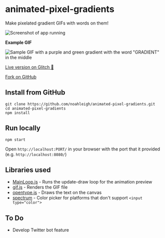 # animated-pixel-gradients
Make pixelated gradient GIFs with words on them!

![Screenshot of app running](https://cdn.rawgit.com/noahleigh/animated-pixel-gradients/a7fd6c68/readme_assets/screenshot.png)

**Example GIF**

![Sample GIF with a purple and green gradient with the word "GRADIENT" in the middle](https://cdn.rawgit.com/noahleigh/animated-pixel-gradients/09eacf75/readme_assets/sample_gif.gif)

[Live version on Glitch 🎏](https://animated-pixel-gradients.glitch.me/)

[Fork on GitHub](https://github.com/noahleigh/animated-pixel-gradients)

## Install from GitHub
```
git clone https://github.com/noahleigh/animated-pixel-gradients.git
cd animated-pixel-gradients
npm install
```
## Run locally
```
npm start
```
Open `http://localhost:PORT/` in your browser with the port that it provided (e.g. `http://localhost:8080/`)

## Libraries used
- [MainLoop.js](https://github.com/IceCreamYou/MainLoop.js) - Runs the update-draw loop for the animation preview
- [gif.js](https://github.com/jnordberg/gif.js) - Renders the GIF file
- [opentype.js](https://github.com/nodebox/opentype.js) - Draws the text on the canvas
- [spectrum](https://github.com/bgrins/spectrum) - Color picker for platforms that don't support `<input type="color">`

## To Do
- Develop Twitter bot feature
